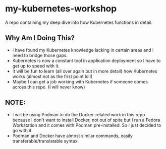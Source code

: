 # my-kubernetes-workshop
A repo containing my deep dive into how Kubernetes functions in detail.

## Why Am I Doing This?
- I have found my Kubernetes knowledge lacking in certain areas and I need to bridge those gaps.
- Kubernetes is now a constant tool in application deployment so I have to get up to speed with it.
- It will be fun to learn (all over again but in more detail) how Kubernetes works (almost not as the first point lol!)
- Maybe I can get a job working with Kubernetes if someone comes across this repo. (I will never know)

## NOTE:
- I will be using Podman to do the Docker-related work in this repo because I don't want to install Docker, not out of spite but I run a Fedora Workstation and it comes with Podman pre-installed. So I just decided to go with it.
- Podman and Docker have almost similar commands, easily transferable/translatable syntax.
